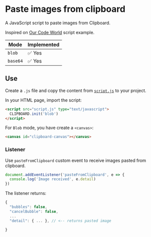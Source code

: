 # Paste images from clipboard

A JavaScript script to paste images from Clipboard.

Inspired on [Our Code World](http://ourcodeworld.com/articles/read/491/how-to-retrieve-images-from-the-clipboard-with-javascript-in-the-browser) script example.

| Mode     | Implemented |
| -------- | ----------- |
| `blob`   | ✅ Yes       |
| `base64` | ✅ Yes       |

## Use

Create a `.js` file and copy the content from [`script.js`](script.js) to your project.

In your HTML page, import the script:

```html
<script src="script.js" type="text/javascript">
  CLIPBOARD.init('blob')
</script>
```

For `Blob` mode, you have create a `<canvas>`:

```html
<canvas id="clipboard-canvas"></canvas>
```

### Listener

Use `pasteFromClipboard` custom event to receive images pasted from clipboard.

```js
document.addEventListener('pasteFromClipboard', e => {
  console.log('Image received', e.detail)
})
```

The listener returns:

```js
{
  "bubbles": false,
  "cancelBubble": false,
  ...
  "detail": { ... }, // <-- returns pasted image
  
}
```
